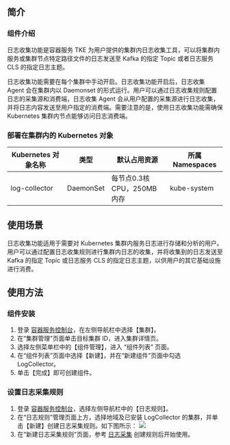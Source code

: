 ## 简介
### 组件介绍

日志收集功能是容器服务 TKE 为用户提供的集群内日志收集工具，可以将集群内服务或集群节点特定路径文件的日志发送至 Kafka 的指定 Topic 或者日志服务 CLS 的指定日志主题。

日志收集功能需要在每个集群中手动开启。日志收集功能开启后，日志收集 Agent 会在集群内以 Daemonset 的形式运行。用户可以通过日志收集规则配置日志的采集源和消费端，日志收集 Agent 会从用户配置的采集源进行日志收集，并将日志内容发送至用户指定的消费端。需要注意的是，使用日志收集功能需确保 Kubernetes 集群内节点能够访问日志消费端。

### 部署在集群内的 Kubernetes 对象



| Kubernetes 对象名称 | 类型        | 默认占用资源              | 所属 Namespaces |
| -------------- | --------- | ------------------- | ------------ |
| log-collector  | DaemonSet | 每节点0.3核 CPU，250MB内存 | kube-system  |

## 使用场景

日志收集功能适用于需要对 Kubernetes 集群内服务日志进行存储和分析的用户。用户可以通过配置日志收集规则进行集群内日志的收集，并将收集到的日志发送至 Kafka 的指定 Topic 或日志服务 CLS 的指定日志主题，以供用户的其它基础设施进行消费。


## 使用方法

### 组件安装

1. 登录 [容器服务控制台](https://console.qcloud.com/tke2)，在左侧导航栏中选择【集群】。
2. 在“集群管理”页面单击目标集群 ID，进入集群详情页。
3. 选择左侧菜单栏中的【组件管理】，进入 “组件列表” 页面。
4. 在“组件列表”页面中选择【新建】，并在“新建组件”页面中勾选 LogCollector。
5. 单击【完成】即可创建组件。

### 设置日志采集规则
1. 登录 [容器服务控制台](https://console.cloud.tencent.com/tke2)，选择左侧导航栏中的【日志规则】。
2. 在“日志规则”管理页面上方，选择地域及已安装 LogCollector 的集群，并单击【新建】创建日志采集规则。如下图所示：
![](https://main.qcloudimg.com/raw/7285a504bcef8d1370e3f9e0abab1d0c.png)
3. 在“新建日志采集规则”页面，参考 [日志采集](https://cloud.tencent.com/document/product/457/36771) 创建规则后开始使用。



